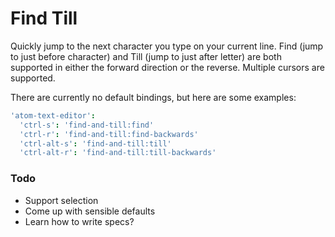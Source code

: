 # Find Till

Quickly jump to the next character you type on your current line.
Find (jump to just before character) and Till (jump to just after letter) are both supported in either the forward direction or the reverse.
Multiple cursors are supported.

There are currently no default bindings, but here are some examples:

```cson
'atom-text-editor':
  'ctrl-s': 'find-and-till:find'
  'ctrl-r': 'find-and-till:find-backwards'
  'ctrl-alt-s': 'find-and-till:till'
  'ctrl-alt-r': 'find-and-till:till-backwards'
```

### Todo

* Support selection
* Come up with sensible defaults
* Learn how to write specs?
